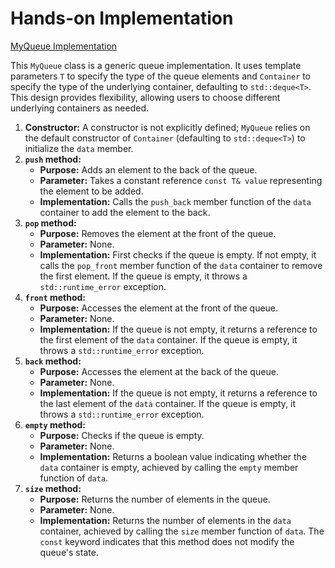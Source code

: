 # Hands-on Implementation

[MyQueue Implementation](Implementation.cpp)

This `MyQueue` class is a generic queue implementation.  It uses template parameters `T` to specify the type of the queue elements and `Container` to specify the type of the underlying container, defaulting to `std::deque<T>`. This design provides flexibility, allowing users to choose different underlying containers as needed.

1. **Constructor:**  A constructor is not explicitly defined; `MyQueue` relies on the default constructor of `Container` (defaulting to `std::deque<T>`) to initialize the `data` member.
2. **`push` method:**
   - **Purpose:** Adds an element to the back of the queue.
   - **Parameter:** Takes a constant reference `const T& value` representing the element to be added.
   - **Implementation:** Calls the `push_back` member function of the `data` container to add the element to the back.
3. **`pop` method:**
   - **Purpose:** Removes the element at the front of the queue.
   - **Parameter:** None.
   - **Implementation:** First checks if the queue is empty. If not empty, it calls the `pop_front` member function of the `data` container to remove the first element. If the queue is empty, it throws a `std::runtime_error` exception.
4. **`front` method:**
   - **Purpose:** Accesses the element at the front of the queue.
   - **Parameter:** None.
   - **Implementation:** If the queue is not empty, it returns a reference to the first element of the `data` container. If the queue is empty, it throws a `std::runtime_error` exception.
5. **`back` method:**
   - **Purpose:** Accesses the element at the back of the queue.
   - **Parameter:** None.
   - **Implementation:** If the queue is not empty, it returns a reference to the last element of the `data` container. If the queue is empty, it throws a `std::runtime_error` exception.
6. **`empty` method:**
   - **Purpose:** Checks if the queue is empty.
   - **Parameter:** None.
   - **Implementation:** Returns a boolean value indicating whether the `data` container is empty, achieved by calling the `empty` member function of `data`.
7. **`size` method:**
   - **Purpose:** Returns the number of elements in the queue.
   - **Parameter:** None.
   - **Implementation:** Returns the number of elements in the `data` container, achieved by calling the `size` member function of `data`.  The `const` keyword indicates that this method does not modify the queue's state.